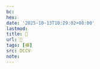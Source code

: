```yaml
---
bc:
hex:
date: '2025-10-13T10:29:02+08:00'
lastmod:
title: 􄹙
url: 􄹙
tags: [襰]
src: DCCV
note:
---
```

